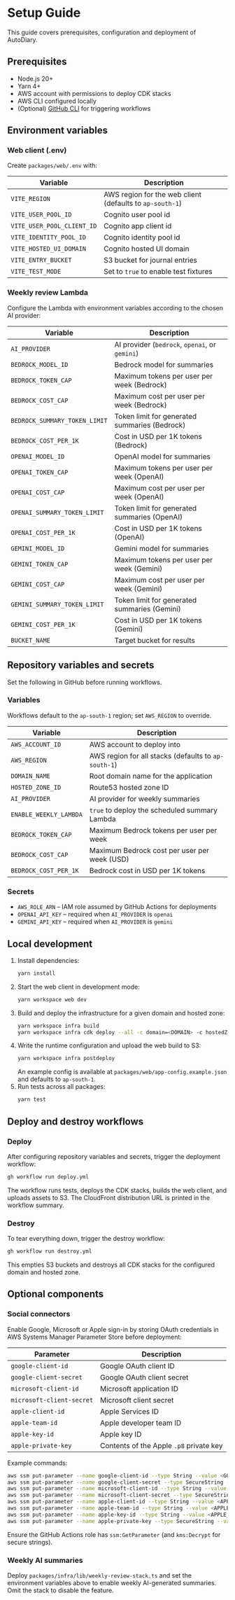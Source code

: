 # Setup Guide

This guide covers prerequisites, configuration and deployment of AutoDiary.

## Prerequisites

- Node.js 20+
- Yarn 4+
- AWS account with permissions to deploy CDK stacks
- AWS CLI configured locally
- (Optional) [GitHub CLI](https://cli.github.com/) for triggering workflows

## Environment variables

### Web client (.env)

Create `packages/web/.env` with:

| Variable | Description |
| --- | --- |
| `VITE_REGION` | AWS region for the web client (defaults to `ap-south-1`) |
| `VITE_USER_POOL_ID` | Cognito user pool id |
| `VITE_USER_POOL_CLIENT_ID` | Cognito app client id |
| `VITE_IDENTITY_POOL_ID` | Cognito identity pool id |
| `VITE_HOSTED_UI_DOMAIN` | Cognito hosted UI domain |
| `VITE_ENTRY_BUCKET` | S3 bucket for journal entries |
| `VITE_TEST_MODE` | Set to `true` to enable test fixtures |

### Weekly review Lambda

Configure the Lambda with environment variables according to the chosen AI provider:

| Variable | Description |
| --- | --- |
| `AI_PROVIDER` | AI provider (`bedrock`, `openai`, or `gemini`) |
| `BEDROCK_MODEL_ID` | Bedrock model for summaries |
| `BEDROCK_TOKEN_CAP` | Maximum tokens per user per week (Bedrock) |
| `BEDROCK_COST_CAP` | Maximum cost per user per week (Bedrock) |
| `BEDROCK_SUMMARY_TOKEN_LIMIT` | Token limit for generated summaries (Bedrock) |
| `BEDROCK_COST_PER_1K` | Cost in USD per 1K tokens (Bedrock) |
| `OPENAI_MODEL_ID` | OpenAI model for summaries |
| `OPENAI_TOKEN_CAP` | Maximum tokens per user per week (OpenAI) |
| `OPENAI_COST_CAP` | Maximum cost per user per week (OpenAI) |
| `OPENAI_SUMMARY_TOKEN_LIMIT` | Token limit for generated summaries (OpenAI) |
| `OPENAI_COST_PER_1K` | Cost in USD per 1K tokens (OpenAI) |
| `GEMINI_MODEL_ID` | Gemini model for summaries |
| `GEMINI_TOKEN_CAP` | Maximum tokens per user per week (Gemini) |
| `GEMINI_COST_CAP` | Maximum cost per user per week (Gemini) |
| `GEMINI_SUMMARY_TOKEN_LIMIT` | Token limit for generated summaries (Gemini) |
| `GEMINI_COST_PER_1K` | Cost in USD per 1K tokens (Gemini) |
| `BUCKET_NAME` | Target bucket for results |

## Repository variables and secrets

Set the following in GitHub before running workflows.

### Variables

Workflows default to the `ap-south-1` region; set `AWS_REGION` to override.

| Variable | Description |
| --- | --- |
| `AWS_ACCOUNT_ID` | AWS account to deploy into |
| `AWS_REGION` | AWS region for all stacks (defaults to `ap-south-1`) |
| `DOMAIN_NAME` | Root domain name for the application |
| `HOSTED_ZONE_ID` | Route53 hosted zone ID |
| `AI_PROVIDER` | AI provider for weekly summaries |
| `ENABLE_WEEKLY_LAMBDA` | `true` to deploy the scheduled summary Lambda |
| `BEDROCK_TOKEN_CAP` | Maximum Bedrock tokens per user per week |
| `BEDROCK_COST_CAP` | Maximum Bedrock cost per user per week (USD) |
| `BEDROCK_COST_PER_1K` | Bedrock cost in USD per 1K tokens |

### Secrets

- `AWS_ROLE_ARN` – IAM role assumed by GitHub Actions for deployments
- `OPENAI_API_KEY` – required when `AI_PROVIDER` is `openai`
- `GEMINI_API_KEY` – required when `AI_PROVIDER` is `gemini`

## Local development

1. Install dependencies:
   ```bash
   yarn install
   ```
2. Start the web client in development mode:
   ```bash
   yarn workspace web dev
   ```
3. Build and deploy the infrastructure for a given domain and hosted zone:
   ```bash
   yarn workspace infra build
   yarn workspace infra cdk deploy --all -c domain=<DOMAIN> -c hostedZoneId=<ZONE_ID>
   ```
4. Write the runtime configuration and upload the web build to S3:
   ```bash
   yarn workspace infra postdeploy
   ```
   An example config is available at `packages/web/app-config.example.json` and defaults to `ap-south-1`.
5. Run tests across all packages:
   ```bash
   yarn test
   ```

## Deploy and destroy workflows

### Deploy

After configuring repository variables and secrets, trigger the deployment workflow:

```bash
gh workflow run deploy.yml
```

The workflow runs tests, deploys the CDK stacks, builds the web client, and uploads assets to S3. The CloudFront distribution URL is printed in the workflow summary.

### Destroy

To tear everything down, trigger the destroy workflow:

```bash
gh workflow run destroy.yml
```

This empties S3 buckets and destroys all CDK stacks for the configured domain and hosted zone.

## Optional components

### Social connectors

Enable Google, Microsoft or Apple sign-in by storing OAuth credentials in AWS Systems Manager Parameter Store before deployment:

| Parameter | Description |
| --- | --- |
| `google-client-id` | Google OAuth client ID |
| `google-client-secret` | Google OAuth client secret |
| `microsoft-client-id` | Microsoft application ID |
| `microsoft-client-secret` | Microsoft client secret |
| `apple-client-id` | Apple Services ID |
| `apple-team-id` | Apple developer team ID |
| `apple-key-id` | Apple key ID |
| `apple-private-key` | Contents of the Apple `.p8` private key |

Example commands:

```bash
aws ssm put-parameter --name google-client-id --type String --value <GOOGLE_CLIENT_ID>
aws ssm put-parameter --name google-client-secret --type SecureString --value <GOOGLE_CLIENT_SECRET>
aws ssm put-parameter --name microsoft-client-id --type String --value <MICROSOFT_CLIENT_ID>
aws ssm put-parameter --name microsoft-client-secret --type SecureString --value <MICROSOFT_CLIENT_SECRET>
aws ssm put-parameter --name apple-client-id --type String --value <APPLE_CLIENT_ID>
aws ssm put-parameter --name apple-team-id --type String --value <APPLE_TEAM_ID>
aws ssm put-parameter --name apple-key-id --type String --value <APPLE_KEY_ID>
aws ssm put-parameter --name apple-private-key --type SecureString --value "$(cat AuthKey.p8)"
```

Ensure the GitHub Actions role has `ssm:GetParameter` (and `kms:Decrypt` for secure strings).

### Weekly AI summaries

Deploy `packages/infra/lib/weekly-review-stack.ts` and set the environment variables above to enable weekly AI-generated summaries. Omit the stack to disable the feature.

